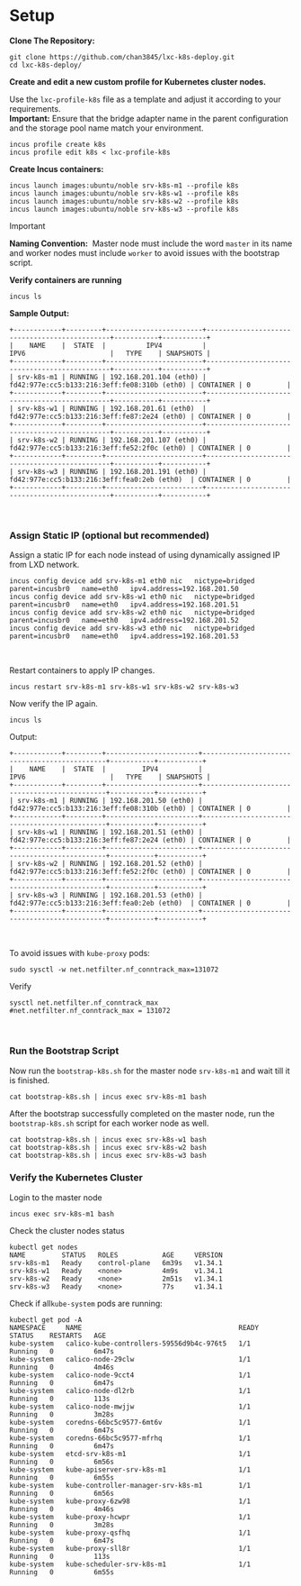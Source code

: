 
# Setup
**Clone The Repository:**
```shell
git clone https://github.com/chan3845/lxc-k8s-deploy.git
cd lxc-k8s-deploy/
```

**Create and edit a new custom profile for Kubernetes cluster nodes.**

Use the `lxc-profile-k8s` file as a template and adjust it according to your requirements. <br>
**Important:** Ensure that the bridge adapter name in the parent configuration and the storage pool name match your environment.


```shell
incus profile create k8s
incus profile edit k8s < lxc-profile-k8s
```

**Create Incus containers:**
```shell
incus launch images:ubuntu/noble srv-k8s-m1 --profile k8s 
incus launch images:ubuntu/noble srv-k8s-w1 --profile k8s 
incus launch images:ubuntu/noble srv-k8s-w2 --profile k8s 
incus launch images:ubuntu/noble srv-k8s-w3 --profile k8s 
```

> [!IMPORTANT]
> **Naming Convention:** 
> Master node must include the word `master` in its name and worker nodes must include `worker` to avoid issues with the bootstrap script.

**Verify containers are running**
```shell
incus ls
```

**Sample Output:**
```shell
+------------+---------+------------------------+----------------------------------------------+-----------+-----------+
|    NAME    |  STATE  |          IPV4          |                     IPV6                     |   TYPE    | SNAPSHOTS |
+------------+---------+------------------------+----------------------------------------------+-----------+-----------+
| srv-k8s-m1 | RUNNING | 192.168.201.104 (eth0) | fd42:977e:cc5:b133:216:3eff:fe08:310b (eth0) | CONTAINER | 0         |
+------------+---------+------------------------+----------------------------------------------+-----------+-----------+
| srv-k8s-w1 | RUNNING | 192.168.201.61 (eth0)  | fd42:977e:cc5:b133:216:3eff:fe87:2e24 (eth0) | CONTAINER | 0         |
+------------+---------+------------------------+----------------------------------------------+-----------+-----------+
| srv-k8s-w2 | RUNNING | 192.168.201.107 (eth0) | fd42:977e:cc5:b133:216:3eff:fe52:2f0c (eth0) | CONTAINER | 0         |
+------------+---------+------------------------+----------------------------------------------+-----------+-----------+
| srv-k8s-w3 | RUNNING | 192.168.201.191 (eth0) | fd42:977e:cc5:b133:216:3eff:fea0:2eb (eth0)  | CONTAINER | 0         |
+------------+---------+------------------------+----------------------------------------------+-----------+-----------+

```
<br>

### Assign Static IP (optional but recommended)

Assign a static IP for each node instead of using dynamically assigned IP from LXD network.

```shell
incus config device add srv-k8s-m1 eth0 nic   nictype=bridged   parent=incusbr0   name=eth0   ipv4.address=192.168.201.50
incus config device add srv-k8s-w1 eth0 nic   nictype=bridged   parent=incusbr0   name=eth0   ipv4.address=192.168.201.51
incus config device add srv-k8s-w2 eth0 nic   nictype=bridged   parent=incusbr0   name=eth0   ipv4.address=192.168.201.52
incus config device add srv-k8s-w3 eth0 nic   nictype=bridged   parent=incusbr0   name=eth0   ipv4.address=192.168.201.53
```
<br>

Restart containers to apply IP changes.
```shell
incus restart srv-k8s-m1 srv-k8s-w1 srv-k8s-w2 srv-k8s-w3
```

Now verify the IP again.
```shell
incus ls
```
Output:
```shell
+------------+---------+-----------------------+----------------------------------------------+-----------+-----------+
|    NAME    |  STATE  |         IPV4          |                     IPV6                     |   TYPE    | SNAPSHOTS |
+------------+---------+-----------------------+----------------------------------------------+-----------+-----------+
| srv-k8s-m1 | RUNNING | 192.168.201.50 (eth0) | fd42:977e:cc5:b133:216:3eff:fe08:310b (eth0) | CONTAINER | 0         |
+------------+---------+-----------------------+----------------------------------------------+-----------+-----------+
| srv-k8s-w1 | RUNNING | 192.168.201.51 (eth0) | fd42:977e:cc5:b133:216:3eff:fe87:2e24 (eth0) | CONTAINER | 0         |
+------------+---------+-----------------------+----------------------------------------------+-----------+-----------+
| srv-k8s-w2 | RUNNING | 192.168.201.52 (eth0) | fd42:977e:cc5:b133:216:3eff:fe52:2f0c (eth0) | CONTAINER | 0         |
+------------+---------+-----------------------+----------------------------------------------+-----------+-----------+
| srv-k8s-w3 | RUNNING | 192.168.201.53 (eth0) | fd42:977e:cc5:b133:216:3eff:fea0:2eb (eth0)  | CONTAINER | 0         |
+------------+---------+-----------------------+----------------------------------------------+-----------+-----------+ 
```
<br>

To avoid issues with `kube-proxy` pods:
```shell
sudo sysctl -w net.netfilter.nf_conntrack_max=131072
```

Verify
```shell
sysctl net.netfilter.nf_conntrack_max
#net.netfilter.nf_conntrack_max = 131072
```

<br>

### Run the Bootstrap Script
Now run the `bootstrap-k8s.sh` for the master node `srv-k8s-m1` and wait till it is finished.
```shell
cat bootstrap-k8s.sh | incus exec srv-k8s-m1 bash
```

After the bootstrap successfully completed on the master node, run the `bootstrap-k8s.sh` script for each worker node as well.
```
cat bootstrap-k8s.sh | incus exec srv-k8s-w1 bash
cat bootstrap-k8s.sh | incus exec srv-k8s-w2 bash
cat bootstrap-k8s.sh | incus exec srv-k8s-w3 bash
```

### Verify the Kubernetes Cluster
 Login to the master node
```shell
incus exec srv-k8s-m1 bash 
```

Check the cluster nodes status
```shell
kubectl get nodes
NAME         STATUS   ROLES           AGE     VERSION
srv-k8s-m1   Ready    control-plane   6m39s   v1.34.1
srv-k8s-w1   Ready    <none>          4m9s    v1.34.1
srv-k8s-w2   Ready    <none>          2m51s   v1.34.1
srv-k8s-w3   Ready    <none>          77s     v1.34.1
```

Check if all`kube-system` pods are running:
```shell
kubectl get pod -A 
NAMESPACE     NAME                                       READY   STATUS    RESTARTS   AGE
kube-system   calico-kube-controllers-59556d9b4c-976t5   1/1     Running   0          6m47s
kube-system   calico-node-29clw                          1/1     Running   0          4m46s
kube-system   calico-node-9cct4                          1/1     Running   0          6m47s
kube-system   calico-node-dl2rb                          1/1     Running   0          113s
kube-system   calico-node-mwjjw                          1/1     Running   0          3m28s
kube-system   coredns-66bc5c9577-6mt6v                   1/1     Running   0          6m47s
kube-system   coredns-66bc5c9577-mfrhq                   1/1     Running   0          6m47s
kube-system   etcd-srv-k8s-m1                            1/1     Running   0          6m56s
kube-system   kube-apiserver-srv-k8s-m1                  1/1     Running   0          6m55s
kube-system   kube-controller-manager-srv-k8s-m1         1/1     Running   0          6m56s
kube-system   kube-proxy-6zw98                           1/1     Running   0          4m46s
kube-system   kube-proxy-hcwpr                           1/1     Running   0          3m28s
kube-system   kube-proxy-qsfhq                           1/1     Running   0          6m47s
kube-system   kube-proxy-sll8r                           1/1     Running   0          113s
kube-system   kube-scheduler-srv-k8s-m1                  1/1     Running   0          6m55s
```
